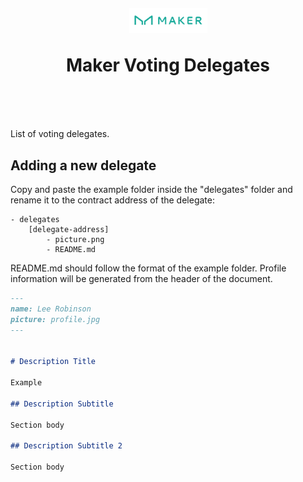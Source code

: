 <h1 align="center" style="margin-top: 1em; margin-bottom: 3em;">
  <p><a href="https://vote.makerdao.com/"><img alt="maker logo" src="./maker-logo.png" alt="vote.makerdao.com" width="125"></a></p>
  <p>Maker Voting Delegates</p>
</h1>

List of voting delegates.

## Adding a new delegate

Copy and paste the example folder inside the "delegates" folder and rename it to the contract address of the delegate:

```
- delegates
    [delegate-address]
        - picture.png
        - README.md
```

README.md should follow the format of the example folder. 
Profile information will be generated from the header of the document.

```markdown
---
name: Lee Robinson
picture: profile.jpg
---


# Description Title

Example 

## Description Subtitle

Section body

## Description Subtitle 2

Section body
```